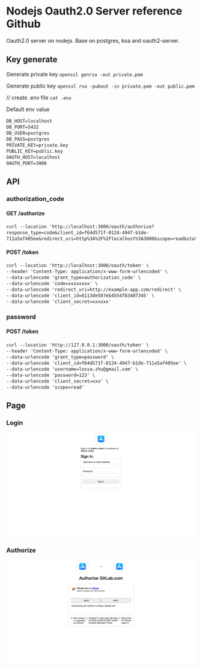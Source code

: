 # Nodejs Oauth2.0 Server reference Github

Oauth2.0 server on nodejs. Base on postgres, koa and oauth2-server.

## Key generate

Generate private key
`openssl genrsa -out private.pem   `

Generate public key
`openssl rsa -pubout -in private.pem -out public.pem`

// create .env file
`cat .env`

Default env value
```
DB_HOST=localhost
DB_PORT=5432
DB_USER=postgres
DB_PASS=postgres
PRIVATE_KEY=private.key
PUBLIC_KEY=public.key
OAUTH_HOST=localhost
OAUTH_PORT=3000
```

## API

### authorization_code

#### GET /authorize

```
curl --location 'http://localhost:3000/oauth/authorize?response_type=code&client_id=f64d571f-0124-4947-b1de-711a5af405ee&redirect_uri=http%3A%2F%2Flocalhost%3A3000&scope=read&state=xyz'
```

#### POST /token

```
curl --location 'http://localhost:3000/oauth/token' \
--header 'Content-Type: application/x-www-form-urlencoded' \
--data-urlencode 'grant_type=authorization_code' \
--data-urlencode 'code=xxxxxxxx' \
--data-urlencode 'redirect_uri=http://example-app.com/redirect' \
--data-urlencode 'client_id=6113de587eb4554f83407345' \
--data-urlencode 'client_secret=xxxxxx'
```


### password

#### POST /token

```
curl --location 'http://127.0.0.1:3000/oauth/token' \
--header 'Content-Type: application/x-www-form-urlencoded' \
--data-urlencode 'grant_type=password' \
--data-urlencode 'client_id=f64d571f-0124-4947-b1de-711a5af405ee' \
--data-urlencode 'username=lossa.zhu@gmail.com' \
--data-urlencode 'password=123' \
--data-urlencode 'client_secret=xxx' \
--data-urlencode 'scope=read'
```

## Page

### Login
![login](docs/login.png)

### Authorize

![docs/authorize.png](docs/authorize.png)


